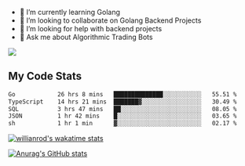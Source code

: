 
- 🌱 I’m currently learning Golang
- 👯 I’m looking to collaborate on Golang Backend Projects
- 🤔 I’m looking for help with backend projects
- 💬 Ask me about Algorithmic Trading Bots

![](https://github-profile-trophy.vercel.app/?username=kevinbarrero)

## My Code Stats

<!--START_SECTION:waka-->

```txt
Go            26 hrs 8 mins   ██████████████░░░░░░░░░░░   55.51 %
TypeScript    14 hrs 21 mins  ███████▓░░░░░░░░░░░░░░░░░   30.49 %
SQL           3 hrs 47 mins   ██░░░░░░░░░░░░░░░░░░░░░░░   08.05 %
JSON          1 hr 42 mins    █░░░░░░░░░░░░░░░░░░░░░░░░   03.65 %
sh            1 hr 1 min      ▓░░░░░░░░░░░░░░░░░░░░░░░░   02.17 %
```

<!--END_SECTION:waka-->

[![willianrod's wakatime stats](https://github-readme-stats.vercel.app/api/wakatime?username=holdandup&layout=compact&theme=react&custom_title=Wakatime%20All%20Time%20Stats&langs_count=8)](https://github.com/anuraghazra/github-readme-stats)

[![Anurag's GitHub stats](https://github-readme-stats.vercel.app/api?username=Kevinbarrero)](https://github.com/anuraghazra/github-readme-stats)




